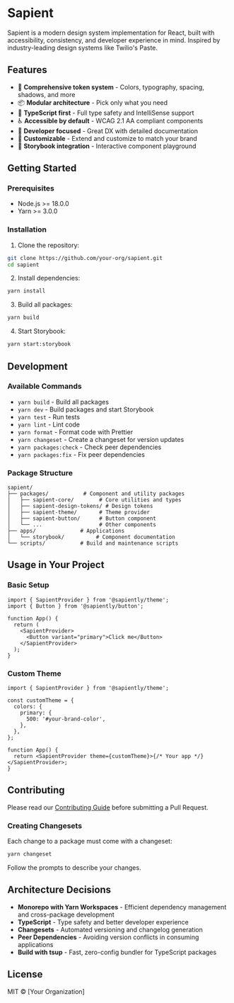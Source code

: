 # Sapient

Sapient is a modern design system implementation for React, built with accessibility, consistency, and developer experience in mind. Inspired by industry-leading design systems like Twilio's Paste.

## Features

- 🎨 **Comprehensive token system** - Colors, typography, spacing, shadows, and more
- 📦 **Modular architecture** - Pick only what you need
- 🚀 **TypeScript first** - Full type safety and IntelliSense support
- ♿ **Accessible by default** - WCAG 2.1 AA compliant components
- 🎯 **Developer focused** - Great DX with detailed documentation
- 🔧 **Customizable** - Extend and customize to match your brand
- 📖 **Storybook integration** - Interactive component playground

## Getting Started

### Prerequisites

- Node.js >= 18.0.0
- Yarn >= 3.0.0

### Installation

1. Clone the repository:

```bash
git clone https://github.com/your-org/sapient.git
cd sapient
```

2. Install dependencies:

```bash
yarn install
```

3. Build all packages:

```bash
yarn build
```

4. Start Storybook:

```bash
yarn start:storybook
```

## Development

### Available Commands

- `yarn build` - Build all packages
- `yarn dev` - Build packages and start Storybook
- `yarn test` - Run tests
- `yarn lint` - Lint code
- `yarn format` - Format code with Prettier
- `yarn changeset` - Create a changeset for version updates
- `yarn packages:check` - Check peer dependencies
- `yarn packages:fix` - Fix peer dependencies

### Package Structure

```
sapient/
├── packages/           # Component and utility packages
│   ├── sapient-core/        # Core utilities and types
│   ├── sapient-design-tokens/ # Design tokens
│   ├── sapient-theme/       # Theme provider
│   ├── sapient-button/      # Button component
│   └── ...                  # Other components
├── apps/              # Applications
│   └── storybook/          # Component documentation
└── scripts/           # Build and maintenance scripts
```

## Usage in Your Project

### Basic Setup

```tsx
import { SapientProvider } from '@sapiently/theme';
import { Button } from '@sapiently/button';

function App() {
  return (
    <SapientProvider>
      <Button variant="primary">Click me</Button>
    </SapientProvider>
  );
}
```

### Custom Theme

```tsx
import { SapientProvider } from '@sapiently/theme';

const customTheme = {
  colors: {
    primary: {
      500: '#your-brand-color',
    },
  },
};

function App() {
  return <SapientProvider theme={customTheme}>{/* Your app */}</SapientProvider>;
}
```

## Contributing

Please read our [Contributing Guide](CONTRIBUTING.md) before submitting a Pull Request.

### Creating Changesets

Each change to a package must come with a changeset:

```bash
yarn changeset
```

Follow the prompts to describe your changes.

## Architecture Decisions

- **Monorepo with Yarn Workspaces** - Efficient dependency management and cross-package development
- **TypeScript** - Type safety and better developer experience
- **Changesets** - Automated versioning and changelog generation
- **Peer Dependencies** - Avoiding version conflicts in consuming applications
- **Build with tsup** - Fast, zero-config bundler for TypeScript packages

## License

MIT © [Your Organization]
